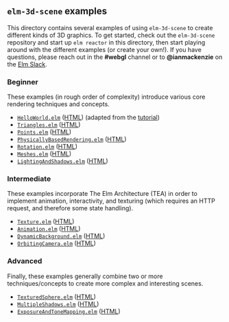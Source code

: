 ## `elm-3d-scene` examples

This directory contains several examples of using `elm-3d-scene` to create
different kinds of 3D graphics. To get started, check out the `elm-3d-scene`
repository and start up `elm reactor` in this directory, then start playing
around with the different examples (or create your own!). If you have questions,
please reach out in the **#webgl** channel or to **@ianmackenzie** on the [Elm Slack](https://elmlang.herokuapp.com).

### Beginner

These examples (in rough order of complexity) introduce various core rendering
techniques and concepts.

- [`HelloWorld.elm`](https://github.com/ianmackenzie/elm-3d-scene/blob/master/examples/HelloWorld.elm)
  ([HTML](https://ianmackenzie.github.io/elm-3d-scene/examples/1.0.0/hello-world.html))
  (adapted from the [tutorial](https://github.com/ianmackenzie/elm-3d-scene/blob/master/TUTORIAL.md)) 
- [`Triangles.elm`](https://github.com/ianmackenzie/elm-3d-scene/blob/master/examples/Triangles.elm)
  ([HTML](https://ianmackenzie.github.io/elm-3d-scene/examples/1.0.0/triangles.html))
- [`Points.elm`](https://github.com/ianmackenzie/elm-3d-scene/blob/master/examples/Points.elm)
  ([HTML](https://ianmackenzie.github.io/elm-3d-scene/examples/1.0.0/points.html))
- [`PhysicallyBasedRendering.elm`](https://github.com/ianmackenzie/elm-3d-scene/blob/master/examples/PhysicallyBasedRendering.elm)
  ([HTML](https://ianmackenzie.github.io/elm-3d-scene/examples/1.0.0/physically-based-rendering.html))
- [`Rotation.elm`](https://github.com/ianmackenzie/elm-3d-scene/blob/master/examples/Rotation.elm)
  ([HTML](https://ianmackenzie.github.io/elm-3d-scene/examples/1.0.0/rotation.html))
- [`Meshes.elm`](https://github.com/ianmackenzie/elm-3d-scene/blob/master/examples/Meshes.elm)
  ([HTML](https://ianmackenzie.github.io/elm-3d-scene/examples/1.0.0/meshes.html))
- [`LightingAndShadows.elm`](https://github.com/ianmackenzie/elm-3d-scene/blob/master/examples/LightingAndShadows.elm)
  ([HTML](https://ianmackenzie.github.io/elm-3d-scene/examples/1.0.0/lighting-and-shadows.html))

### Intermediate

These examples incorporate The Elm Architecture (TEA) in order to implement
animation, interactivity, and texturing (which requires an HTTP request, and
therefore some state handling).

- [`Texture.elm`](https://github.com/ianmackenzie/elm-3d-scene/blob/master/examples/Texture.elm)
  ([HTML](https://ianmackenzie.github.io/elm-3d-scene/examples/1.0.0/texture.html))
- [`Animation.elm`](https://github.com/ianmackenzie/elm-3d-scene/blob/master/examples/Animation.elm)
  ([HTML](https://ianmackenzie.github.io/elm-3d-scene/examples/1.0.0/animation.html))
- [`DynamicBackground.elm`](https://github.com/ianmackenzie/elm-3d-scene/blob/master/examples/DynamicBackground.elm)
  ([HTML](https://ianmackenzie.github.io/elm-3d-scene/examples/1.0.0/dynamic-background.html))
- [`OrbitingCamera.elm`](https://github.com/ianmackenzie/elm-3d-scene/blob/master/examples/OrbitingCamera.elm)
  ([HTML](https://ianmackenzie.github.io/elm-3d-scene/examples/1.0.0/orbiting-camera.html))

### Advanced

Finally, these examples generally combine two or more techniques/concepts to
create more complex and interesting scenes. 

- [`TexturedSphere.elm`](https://github.com/ianmackenzie/elm-3d-scene/blob/master/examples/TexturedSphere.elm)
  ([HTML](https://ianmackenzie.github.io/elm-3d-scene/examples/1.0.0/textured-sphere.html))
- [`MultipleShadows.elm`](https://github.com/ianmackenzie/elm-3d-scene/blob/master/examples/MultipleShadows.elm)
  ([HTML](https://ianmackenzie.github.io/elm-3d-scene/examples/1.0.0/multiple-shadows.html))
- [`ExposureAndToneMapping.elm`](https://github.com/ianmackenzie/elm-3d-scene/blob/master/examples/ExposureAndToneMapping.elm)
  ([HTML](https://ianmackenzie.github.io/elm-3d-scene/examples/1.0.0/exposure-and-tone-mapping.html))
